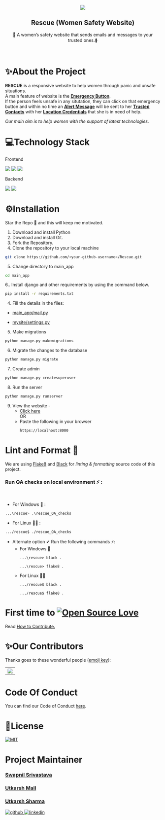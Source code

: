 <p align="center">
  <a href="https://github.com/swapnilsparsh/Rescue">
    <img src="https://github.com/swapnilsparsh/Rescue/blob/master/main_app/static/Images/rescues.gif" >
  </a>

  <h2 align="center"><b>Rescue (Women Safety Website)</b></h2>

  <p align="center">
    <p style align="center">📧 A women’s safety website that sends emails and messages to your trusted ones.🚺</p> 
    <br />
  </p>
</p>

# ✨About the Project

**RESCUE** is a responsive website to help women through panic and unsafe situations.<br>
A main feature of website is the <u>**Emergency Button**</u>.<br> If the person feels unsafe in any situtation, they can click on that emergency button and within no time an <u>**Alert Message**</u> will be sent to her <u>**Trusted Contacts**</u> with her <u>**Location Credentials**</u> that she is in need of help. 

_Our main aim is to help women with the support of latest technologies._

# 💻Technology Stack
Frontend

  <img src="https://img.shields.io/badge/html5%20-%23E34F26.svg?&style=for-the-badge&logo=html5&logoColor=white"/>   <img src="https://img.shields.io/badge/css3%20-%231572B6.svg?&style=for-the-badge&logo=css3&logoColor=white"/>    <img src="https://img.shields.io/badge/bootstrap%20-%234f0599.svg?&style=for-the-badge&logo=bootstrap&logoColor=white"/>

Backend

  <img src="https://img.shields.io/badge/django%20-%23092E20.svg?&style=for-the-badge&logo=django&logoColor=white"/>   <img src="https://img.shields.io/badge/sqlite-%2307405e.svg?&style=for-the-badge&logo=sqlite&logoColor=white"/>

# ⚙Installation

<p> Star the Repo 🌟 and this will keep me motivated. </p>

1. Download and install Python
2. Download and install Git.
3. Fork the Repository.
4. Clone the repository to your local machine 
```sh
git clone https://github.com/<your-github-username>/Rescue.git
```

5. Change directory to main_app
```sh
cd main_app
```

6.. Install django and other requirements by using the command below.
```sh
pip install -r requirements.txt
```

4. Fill the details in the files: 
  
  * [main_app/mail.py](main_app/mail.py)

  * [mysite/settings.py](main_app/settings.py)

5. Make migrations
```bash
python manage.py makemigrations
```

6. Migrate the changes to the database
```bash 
python manage.py migrate
```

7. Create admin 
```bash
python manage.py createsuperuser
```

8. Run the server
```bash
python manage.py runserver
```

9. View the website - 
    - [Click here](https://localhost:8000 "https://localhost:8000")
    <br> OR <br>
    - Paste the following in your browser
      ```bash
      https://localhost:8000
      ```

# Lint and Format 📜

We are using [Flake8](https://flake8.pycqa.org/en/latest/manpage.html) and [Black](https://pypi.org/project/black/) for _linting & formatting_ source code of this project.

### **Run QA checks on local environment ⚡** :

<br>

* For Windows 💾 :
```sh
...\rescue> .\rescue_QA_checks
``` 

* For Linux 👨‍💻 :
```bash
.../rescue$ ./rescue_QA_checks
``` 

* Alternate option ✔ Run the following commands ⚡:
  * For Windows 💾
    ```
    ...\rescue> black .
    ``` 
    ```
    ...\rescue> flake8 .
    ``` 
  * For Linux 👨‍💻
    ```
    .../rescue$ black .
    ``` 
    ```
    .../rescue$ flake8 .
    ``` 

# First time to [![Open Source Love](https://badges.frapsoft.com/os/v2/open-source.png?v=103)](https://github.com/ellerbrock/open-source-badges/)

Read [How to Contribute.](https://github.com/swapnilsparsh/Rescue/blob/master/Contributing.md)


# ✨Our Contributors

Thanks goes to these wonderful people ([emoji key](https://allcontributors.org/docs/en/emoji-key)):

<!-- ALL-CONTRIBUTORS-LIST:START - Do not remove or modify this section -->
<table>
	<tr>
		<td>
			<a href="https://github.com/swapnilsparsh/Rescue/graphs/contributors">
  <img src="https://contrib.rocks/image?repo=swapnilsparsh/Rescue" />
</a>
		</td>
	</tr>
</table>

# Code Of Conduct

You can find our Code of Conduct [here](/Code_of_Conduct.md).


# 📄License

<a href="./LICENSE" target="_blank">
<img src="https://img.shields.io/badge/license-MIT-green" alt=MIT>
</a>

# Project Maintainer
### [Swapnil Srivastava](https://github.com/swapnilsparsh)
### [Utkarsh Mall](https://github.com/iamutkarshmall)
### [Utkarsh Sharma](https://github.com/U-c0de)

<div align="left">
<a href="https://github.com/swapnilsparsh" target="_blank">
<img src=https://img.shields.io/badge/github-%2324292e.svg?&style=for-the-badge&logo=github&logoColor=white alt=github style="margin-bottom: 5px;" />
</a>
<a href="https://www.linkedin.com/in/swapnilsparsh/" target="_blank">
<img src=https://img.shields.io/badge/linkedin-%231E77B5.svg?&style=for-the-badge&logo=linkedin&logoColor=white alt=linkedin style="margin-bottom: 5px;" />
</a>
</div>
